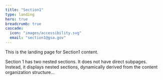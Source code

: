 ```yaml
---
title: "Section1"
type: landing
hero: true
breadcrumb: true
cascade:
  icon: "images/accessibility.svg"
  email: "section1@gsa.gov"
---
```


This is the landing page for Section1 content.

Section 1 has two nested sections. It does not have direct subpages. Instead, it displays nested sections, dynamically derived from the content organization structure...

